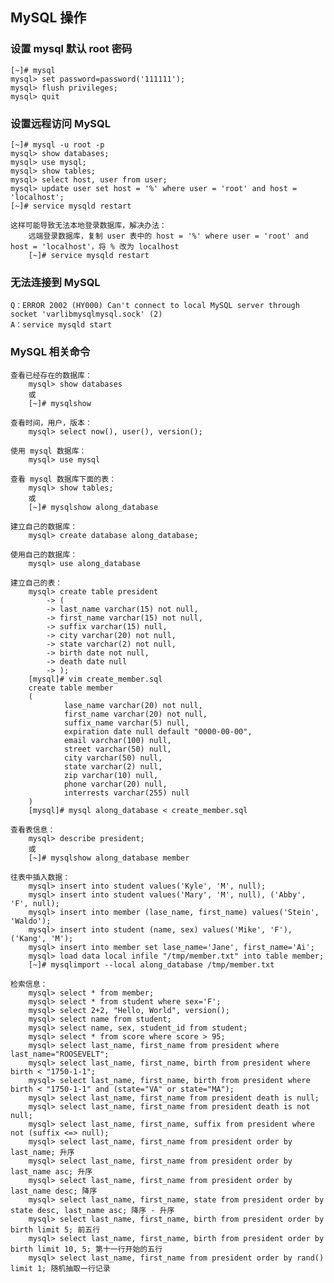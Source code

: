 ## MySQL 操作

### 设置 mysql 默认 root 密码

	[~]# mysql
	mysql> set password=password('111111');
	mysql> flush privileges;
	mysql> quit
	
### 设置远程访问 MySQL

	[~]# mysql -u root -p
	mysql> show databases;
	mysql> use mysql;
	mysql> show tables;
	mysql> select host, user from user;
	mysql> update user set host = '%' where user = 'root' and host = 'localhost';
	[~]# service mysqld restart
	
	这样可能导致无法本地登录数据库，解决办法：
		远端登录数据库，复制 user 表中的 host = '%' where user = 'root' and host = 'localhost'，将 % 改为 localhost
		[~]# service mysqld restart

### 无法连接到 MySQL

	Q：ERROR 2002 (HY000) Can't connect to local MySQL server through socket 'varlibmysqlmysql.sock' (2)
	A：service mysqld start

### MySQL 相关命令

	查看已经存在的数据库：
		mysql> show databases
		或
		[~]# mysqlshow

	查看时间，用户，版本：
		mysql> select now(), user(), version();

	使用 mysql 数据库：
		mysql> use mysql
	
	查看 mysql 数据库下面的表：
		mysql> show tables;
		或
		[~]# mysqlshow along_database

	建立自己的数据库：
		mysql> create database along_database;
	
	使用自己的数据库：
		mysql> use along_database
	
	建立自己的表：
		mysql> create table president
			-> (
			-> last_name varchar(15) not null,
			-> first_name varchar(15) not null,
			-> suffix varchar(15) null,
			-> city varchar(20) not null,
			-> state varchar(2) not null,
			-> birth date not null,
			-> death date null 
			-> );
		[mysql]# vim create_member.sql
		create table member
		(
				lase_name varchar(20) not null,
				first_name varchar(20) not null,
				suffix_name varchar(5) null,
				expiration date null default "0000-00-00",
				email varchar(100) null,
				street varchar(50) null,
				city varchar(50) null,
				state varchar(2) null,
				zip varchar(10) null,
				phone varchar(20) null,
				interrests varchar(255) null
		)
		[mysql]# mysql along_database < create_member.sql
		
	查看表信息：
		mysql> describe president;
		或
		[~]# mysqlshow along_database member
		
	往表中插入数据：
		mysql> insert into student values('Kyle', 'M', null);
		mysql> insert into student values('Mary', 'M', null), ('Abby', 'F', null);
		mysql> insert into member (lase_name, first_name) values('Stein', 'Waldo');
		mysql> insert into student (name, sex) values('Mike', 'F'), ('Kang', 'M');
		mysql> insert into member set lase_name='Jane', first_name='Ai';
		mysql> load data local infile "/tmp/member.txt" into table member;
		[~]# mysqlimport --local along_database /tmp/member.txt
		
	检索信息：
		mysql> select * from member;
		mysql> select * from student where sex='F';
		mysql> select 2+2, "Hello, World", version();
		mysql> select name from student;
		mysql> select name, sex, student_id from student;
		mysql> select * from score where score > 95;
		mysql> select last_name, first_name from president where last_name="ROOSEVELT";
		mysql> select last_name, first_name, birth from president where birth < "1750-1-1";
		mysql> select last_name, first_name, birth from president where birth < "1750-1-1" and (state="VA" or state="MA");
		mysql> select last_name, first_name from president death is null;
		mysql> select last_name, first_name from president death is not null;
		mysql> select last_name, first_name, suffix from president where not (suffix <=> null);
		mysql> select last_name, first_name from president order by last_name; 升序
		mysql> select last_name, first_name from president order by last_name asc; 升序
		mysql> select last_name, first_name from president order by last_name desc; 降序
		mysql> select last_name, first_name, state from president order by state desc, last_name asc; 降序 - 升序
		mysql> select last_name, first_name, birth from president order by birth limit 5; 前五行
		mysql> select last_name, first_name, birth from president order by birth limit 10, 5; 第十一行开始的五行
		mysql> select last_name, first_name from president order by rand() limit 1; 随机抽取一行记录